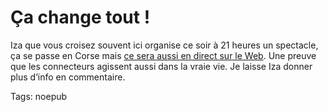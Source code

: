 # Ça change tout !

Iza que vous croisez souvent ici organise ce soir à 21 heures un spectacle, ça se passe en Corse mais [ce sera aussi en direct sur le Web](http://pnftic.viabloga.com/). Une preuve que les connecteurs agissent aussi dans la vraie vie. Je laisse Iza donner plus d’info en commentaire.

Tags: noepub